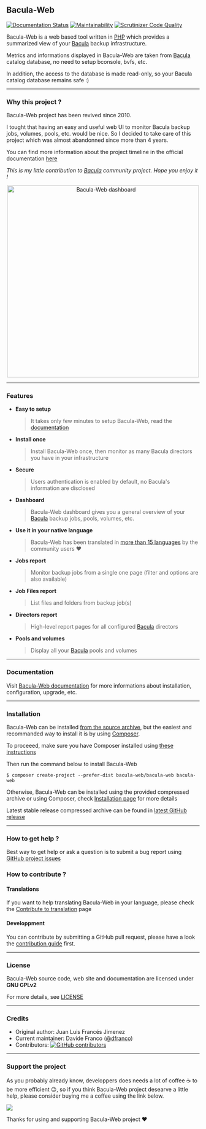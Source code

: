 ## Bacula-Web

[![Documentation Status](https://readthedocs.org/projects/bacula-web/badge/?version=latest)](http://docs.bacula-web.org/en/master/?badge=latest)
[![Maintainability](https://api.codeclimate.com/v1/badges/db37b493624cee584d85/maintainability)](https://codeclimate.com/github/bacula-web/bacula-web/maintainability)
[![Scrutinizer Code Quality](https://scrutinizer-ci.com/g/bacula-web/bacula-web/badges/quality-score.png?b=develop)](https://scrutinizer-ci.com/g/bacula-web/bacula-web/?branch=develop)

Bacula-Web is a web based tool written in [PHP](https://php.net) which provides a summarized view of your [Bacula](https://www.bacula.org) backup infrastructure.

Metrics and informations displayed in Bacula-Web are taken from [Bacula](https://www.bacula.org) catalog database, no need to setup bconsole, bvfs, etc.

In addition, the access to the database is made read-only, so your Bacula catalog database remains safe :)

---

### Why this project ?

Bacula-Web project has been revived since 2010.

I tought that having an easy and useful web UI to monitor Bacula backup jobs, volumes, pools, etc. would be nice.
So I decided to take care of this project which was almost abandonned since more than 4 years.

You can find more information about the project timeline in the official documentation [here](https://docs.bacula-web.org/en/latest/01_about/about.html#the-project-history)

*This is my little contribution to [Bacula](http://www.bacula.org) community project. Hope you enjoy it !*

<p align="center">
<img src="https://www.bacula-web.org/bacula-web-dashboard.png" width="500px" alt="Bacula-Web dashboard"/>
</p>

---

### Features

* **Easy to setup**
  > It takes only few minutes to setup Bacula-Web, read the [documentation](https://docs.bacula-web.org/en/latest/02_install/index.html)
* **Install once**
  > Install Bacula-Web once, then monitor as many Bacula directors you have in your infrastructure
* **Secure**
  > Users authentication is enabled by default, no Bacula's information are disclosed
* **Dashboard**
  > Bacula-Web dashboard gives you a general overview of your [Bacula](https://www.bacula.org) backup jobs, pools, volumes, etc.
* **Use it in your native language**
  > Bacula-Web has been translated in [more than 15 languages](https://www.transifex.com/bacula-web/public/) by the community users ❤️
* **Jobs report**
  > Monitor backup jobs from a single one page (filter and options are also available)
* **Job Files report**
  > List files and folders from backup job(s)
* **Directors report**
  > High-level report pages for all configured [Bacula](https://www.bacula.org) directors
* **Pools and volumes**
  > Display all your [Bacula](https://www.bacula.org) pools and volumes

---

### Documentation

Visit [Bacula-Web documentation](http://docs.bacula-web.org) for more informations about installation, configuration, upgrade, etc.

---

### Installation

Bacula-Web can be installed [from the source archive](https://docs.bacula-web.org/en/latest/02_install/installarchive.html), but the easiest and recommanded way to install it is by using [Composer](https://getcomposer.org/).

To proceeed, make sure you have Composer installed using [these instructions](https://getcomposer.org/download/)

Then run the command below to install Bacula-Web

```
$ composer create-project --prefer-dist bacula-web/bacula-web bacula-web
```

Otherwise, Bacula-Web can be installed using the provided compressed archive or using Composer, check [Installation page](http://docs.bacula-web.org/en/latest/02_install/index.html) for more details

Latest stable release compressed archive can be found in [latest GitHub release](https://github.com/bacula-web/bacula-web/releases)

---

### How to get help ?

Best way to get help or ask a question is to submit a bug report using [GitHub project issues](https://github.com/bacula-web/bacula-web/issues)

### How to contribute ?

#### Translations

If you want to help translating Bacula-Web in your language, please check the [Contribute to translation](http://docs.bacula-web.org/en/latest/04_contribute/translations.html) page

#### Developpment

You can contribute by submitting a GitHub pull request, please have a look the [contribution guide](http://docs.bacula-web.org/en/latest/04_contribute/development.html) first.

---

### License

Bacula-Web source code, web site and documentation are licensed under **GNU GPLv2**

For more details, see [LICENSE](https://github.com/bacula-web/bacula-web/blob/master/LICENSE)

---

### Credits

- Original author: Juan Luis Francés Jimenez
- Current maintainer: Davide Franco ([@dfranco](https://github.com/dfranco))
- Contributors: [![GitHub contributors](https://img.shields.io/github/contributors/Naereen/badges.svg)](https://GitHub.com/bacula-web/bacula-web/badges/graphs/contributors/)

---

### Support the project

As you probably already know, developpers does needs a lot of coffee :coffee: to be more efficient :wink:, so if you think Bacula-Web project desearve a little help, please consider buying me a coffee using the link below.

<a href="https://www.buymeacoffee.com/baculaweb"><img src="https://img.buymeacoffee.com/button-api/?text=Buy me a coffee&emoji=&slug=baculaweb&button_colour=FFDD00&font_colour=000000&font_family=Lato&outline_colour=000000&coffee_colour=ffffff"></a>

Thanks for using and supporting Bacula-Web project :heart:
